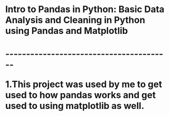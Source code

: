 <h1>Intro to Pandas in Python: Basic Data Analysis and Cleaning in Python using Pandas and Matplotlib <h1>
----------------------------------------

1.This project was used by me to get used to how pandas works and get used to using matplotlib as well. 


